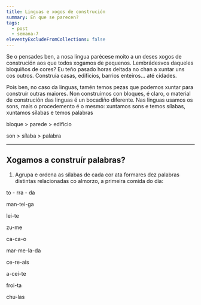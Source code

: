 ```yaml
---
title: Linguas e xogos de construción
summary: En que se parecen?
tags:
  - post
  - semana-7
eleventyExcludeFromCollections: false
---
```

Se o pensades ben, a nosa lingua parécese moito a un deses xogos de construción aos que todos xogamos de pequenos. Lembrádesvos daqueles bloquiños de cores? Eu teño pasado horas deitada no chan a xuntar uns cos outros. Construía casas, edificios, barrios enteiros... até cidades.

Pois ben, no caso da linguas, tamén temos pezas que podemos xuntar para construír outras maiores. Non construímos con bloques, é claro, o material de construción das linguas é un bocadiño diferente. Nas linguas usamos os sons, mais o procedemento é o mesmo: xuntamos sons e temos sílabas, xuntamos sílabas e temos palabras

bloque > parede > edificio

son > sílaba > palabra

- - -

## Xogamos a construír palabras?

1. Agrupa e ordena as sílabas de cada cor ata formares dez palabras distintas relacionadas co almorzo, a primeira comida do día:

<e-answer>to</e-answer> - <e-answer>rra</e-answer> - <e-answer>da</e-answer>

<e-answer>man</answer>-<e-answer>tei</answer>-<e-answer>ga</answer>

<e-answer>lei</answer>-<e-answer>te</answer>

<e-answer>zu</answer>-<e-answer>me</answer>

<e-answer>ca</answer>-<e-answer>ca</answer>-<e-answer>o</answer>

<e-answer>mar</answer>-<e-answer>me</answer>-<e-answer>la</answer>-<e-answer>da</answer>

<e-answer>ce</answer>-<e-answer>re</answer>-<e-answer>ais</answer>

<e-answer>a</answer>-<e-answer>cei</answer>-<e-answer>te</answer>

<e-answer>froi</answer>-<e-answer>ta</answer>

<e-answer>chu</answer>-<e-answer>las</answer>